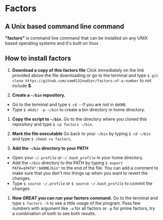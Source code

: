# Factors

## A Unix based command line command

**"factors"** is command line command that can be installed on any UNIX based operating systems and it's built on linux

## How to install factors

1. **Download a copy of this factors file**
Click immediately on the link provided above the file downloading or go to the terminal and type `$ git clone https://github.com/sam0132nodier/factors-of-a-number` to not include **$**.

1. **Create a `~/bin` repository.**
* Go to the terminal and type `$ cd ~` if you are not in `$HOME`.
* Type `$ mkdir -p ~/bin` to create a bin directory in home directory.

1. **Copy the script to `~/bin`.**
Go to the directory where you cloned this repository and type `$ cp factors ~/bin`.

1. **Mark the file executable**
Go back to your `~/bin` by typing `$ cd ~/bin` and type `$ chmod +x factors`.

1. **Add the `~/bin` directory to your PATH**
* Open your `~/.profile` or `~/.bash_profile` in your home directory.
* Add the `~/bin` directory to the PATH by typing `$ export PATH=$PATH":$HOME/bin"` to the end of the file. You can add a comment to make sure that you don't mix things up when you want to revert the changes.
* Type `$ source ~/.profile` or `$ source ~/.bash_profile` to commit the changes

1. **Now *GREAT* you can run your factors command.**
Go to the terminal and type `$ factors -h` to see a little usage of the program. Pass few numbers with argument like `-a` for all factors or `-p` for prime factors, try a combination of both to see both results.